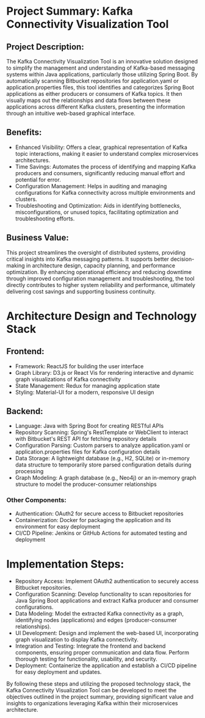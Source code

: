 
# Project Summary: Kafka Connectivity Visualization Tool

## Project Description:

The Kafka Connectivity Visualization Tool is an innovative solution designed to simplify the management and understanding of Kafka-based messaging systems within Java applications, particularly those utilizing Spring Boot. By automatically scanning Bitbucket repositories for application.yaml or application.properties files, this tool identifies and categorizes Spring Boot applications as either producers or consumers of Kafka topics. It then visually maps out the relationships and data flows between these applications across different Kafka clusters, presenting the information through an intuitive web-based graphical interface.

## Benefits:

* Enhanced Visibility: Offers a clear, graphical representation of Kafka topic interactions, making it easier to understand complex microservices architectures.
* Time Savings: Automates the process of identifying and mapping Kafka producers and consumers, significantly reducing manual effort and potential for error.
* Configuration Management: Helps in auditing and managing configurations for Kafka connectivity across multiple environments and clusters.
* Troubleshooting and Optimization: Aids in identifying bottlenecks, misconfigurations, or unused topics, facilitating optimization and troubleshooting efforts.

## Business Value:
This project streamlines the oversight of distributed systems, providing critical insights into Kafka messaging patterns. It supports better decision-making in architecture design, capacity planning, and performance optimization. By enhancing operational efficiency and reducing downtime through improved configuration management and troubleshooting, the tool directly contributes to higher system reliability and performance, ultimately delivering cost savings and supporting business continuity.

# Architecture Design and Technology Stack
## Frontend:

* Framework: ReactJS for building the user interface
* Graph Library: D3.js or React Vis for rendering interactive and dynamic graph visualizations of Kafka connectivity
* State Management: Redux for managing application state
* Styling: Material-UI for a modern, responsive UI design

## Backend:

* Language: Java with Spring Boot for creating RESTful APIs
* Repository Scanning: Spring's RestTemplate or WebClient to interact with Bitbucket's REST API for fetching repository details
* Configuration Parsing: Custom parsers to analyze application.yaml or application.properties files for Kafka configuration details
* Data Storage: A lightweight database (e.g., H2, SQLite) or in-memory data structure to temporarily store parsed configuration details during processing
* Graph Modeling: A graph database (e.g., Neo4j) or an in-memory graph structure to model the producer-consumer relationships

### Other Components:

* Authentication: OAuth2 for secure access to Bitbucket repositories
* Containerization: Docker for packaging the application and its environment for easy deployment
* CI/CD Pipeline: Jenkins or GitHub Actions for automated testing and deployment

# Implementation Steps:
* Repository Access: Implement OAuth2 authentication to securely access Bitbucket repositories.
* Configuration Scanning: Develop functionality to scan repositories for Java Spring Boot applications and extract Kafka producer and consumer configurations.
* Data Modeling: Model the extracted Kafka connectivity as a graph, identifying nodes (applications) and edges (producer-consumer relationships).
* UI Development: Design and implement the web-based UI, incorporating graph visualization to display Kafka connectivity.
* Integration and Testing: Integrate the frontend and backend components, ensuring proper communication and data flow. Perform thorough testing for functionality, usability, and security.
* Deployment: Containerize the application and establish a CI/CD pipeline for easy deployment and updates.

By following these steps and utilizing the proposed technology stack, the Kafka Connectivity Visualization Tool can be developed to meet the objectives outlined in the project summary, providing significant value and insights to organizations leveraging Kafka within their microservices architecture.
